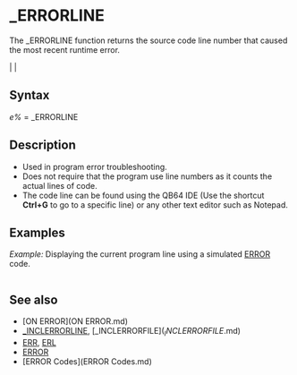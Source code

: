 # _ERRORLINE

The _ERRORLINE function returns the source code line number that caused the most recent runtime error.

  

|  |

## Syntax

*e%* = _ERRORLINE
  

## Description

* Used in program error troubleshooting.
* Does not require that the program use line numbers as it counts the actual lines of code.
* The code line can be found using the QB64 IDE (Use the shortcut **Ctrl+G** to go to a specific line) or any other text editor such as Notepad.

  

## Examples

*Example:* Displaying the current program line using a simulated [ERROR](ERROR.md) code.

``` [ON ERROR](ON ERROR.md) [GOTO](GOTO.md) DebugLine 'can't use GOSUB  [ERROR](ERROR.md) 250 'simulated error code  [END](END.md) DebugLine: [PRINT](PRINT.md) _ERRORLINE [RESUME](RESUME.md) [NEXT](NEXT.md)  
```

  

## See also

* [ON ERROR](ON ERROR.md)
* [_INCLERRORLINE](_INCLERRORLINE.md), [_INCLERRORFILE$](_INCLERRORFILE$.md)
* [ERR](ERR.md), [ERL](ERL.md)
* [ERROR](ERROR.md)
* [ERROR Codes](ERROR Codes.md)

  
